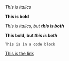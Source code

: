 *This is italics*

**This is bold**

*This is italics, but __this is both__*

**This bold, but _this is both_**


```
This is in a code block
```

[This is the link](http://www.google.com)

